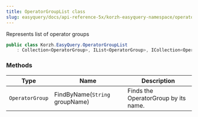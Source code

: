 ```yaml
---
title: OperatorGroupList class
slug: easyquery/docs/api-reference-5x/korzh-easyquery-namespace/operatorgrouplist-class
---
```



Represents list of operator groups
```csharp
public class Korzh.EasyQuery.OperatorGroupList
    : Collection<OperatorGroup>, IList<OperatorGroup>, ICollection<OperatorGroup>, IEnumerable<OperatorGroup>, IEnumerable, IList, ICollection, IReadOnlyList<OperatorGroup>, IReadOnlyCollection<OperatorGroup>

```

### Methods

| Type | Name | Description | 
| --- | --- | --- | 
| `OperatorGroup` | FindByName(`String` groupName) | Finds the OperatorGroup by its name. |